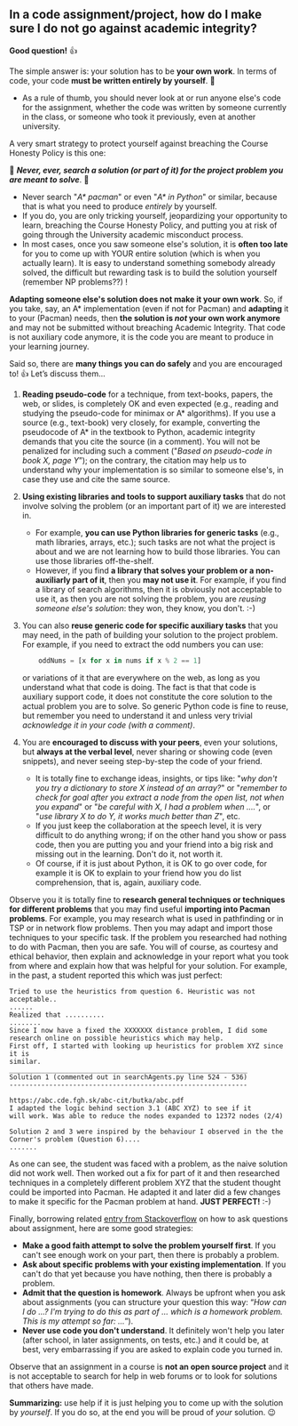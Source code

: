 ## In a code assignment/project, how do I make sure I do not go against academic integrity?

**Good question!** 👍

The simple answer is: your solution has to be **your own work**. In terms of code, your code **must be written entirely by yourself**. 🫵

* As a rule of thumb, you should never look at or run anyone else's code for the assignment, whether the code was written by someone currently in the class, or someone who took it previously, even at another university. 

A very smart strategy to protect yourself against breaching the Course Honesty Policy is this one: 

🛑 _**Never, ever, _search_ a solution (or part of it) for the project problem you are meant to solve**_. 🛑

* Never search "_A* pacman_" or even "_A* in Python_" or similar, because that is what you need to produce _entirely_ by yourself. 
* If you do, you are only tricking yourself, jeopardizing your opportunity to learn, breaching the Course Honesty Policy, and putting you at risk of going through the University academic misconduct process. 
* In most cases, once you saw someone else's solution, it is **often too late** for you to come up with YOUR entire solution (which is when you actually learn). It is easy to understand something somebody already solved, the difficult but rewarding task is to build the solution yourself (remember NP problems??) !

**Adapting someone else's solution does not make it your own work**. So, if you take, say, an A* implementation (even if not for Pacman) and **adapting** it to your (Pacman) needs, then **the solution is _not_ your own work anymore** and may not be submitted without breaching Academic Integrity. That code is not auxiliary code anymore, it is the code you are meant to produce in your learning journey. 


Said so, there are **many things you can do safely** and you are encouraged to! 👍 Let’s discuss them...

1. **Reading pseudo-code** for a technique, from text-books, papers, the web, or slides, is completely OK and even expected (e.g., reading and studying the pseudo-code for minimax or A* algorithms). If you use a source (e.g., text-book) very closely, for example, converting the pseudocode of A* in the textbook to Python, academic integrity demands that you cite the source (in a comment). You will not be penalized for including such a comment ("_Based on pseudo-code in book X, page Y_”); on the contrary, the citation may help us to understand why your implementation is so similar to someone else's, in case they use and cite the same source.
2. **Using existing libraries and tools to support auxiliary tasks** that do not involve solving the problem (or an important part of it) we are interested in. 

    * For example, **you can use Python libraries for generic tasks** (e.g., math libraries, arrays, etc.); such tasks are not what the project is about and we are not learning how to build those libraries. You can use those libraries off-the-shelf. 
    * However, if you find **a library that solves your problem or a non-auxiliarly part of it**, then you **may not use it**. For example, if you find a library of search algorithms, then it is obviously not acceptable to use it, as then you are not solving the problem, you are _reusing someone else's solution_: they won, they know, you don't. :-)

3. You can also **reuse generic code for specific auxiliary tasks** that you may need, in the path of building your solution to the project problem. For example, if you need to extract the odd numbers you can use:

    ```python
        oddNums = [x for x in nums if x % 2 == 1] 
    ```

    or variations of it that are everywhere on the web, as long as you understand what that code is doing. The fact is that that code is auxiliary support code, it does not constitute the core solution to the actual problem you are to solve. So generic Python code is fine to reuse, but remember you need to understand it and unless very trivial _acknowledge it in your code (with a comment)_.

4. You are **encouraged to discuss with your peers**, even your solutions, but **always at the verbal level**, never sharing or showing code (even snippets), and never seeing step-by-step the code of your friend. 

    * It is totally fine to exchange ideas, insights, or tips like: "_why don't you try a dictionary to store X instead of an array?_" or "_remember to check for goal after you extract a node from the open list, not when you expand_" or "_be careful with X, I had a problem when ...._", or "_use library X to do Y, it works much better than Z_", etc.
    * If you just keep the collaboration at the speech level, it is very difficult to do anything wrong; if on the other hand you show or pass code, then you are putting you and your friend into a big risk and missing out in the learning. Don't do it, not worth it. 
    * Of course, if it is just about Python, it is OK to go over code, for example it is OK to explain to your friend how you do list comprehension, that is, again, auxiliary code.

 
Observe you it is totally fine to **research general techniques or techniques for different problems** that you may find useful **importing into Pacman problems**. For example, you may research what is used in pathfinding or in TSP or in network flow problems. Then you may adapt and import those techniques to your specific task. If the problem you researched had nothing to do with Pacman, then you are safe. You will of course, as courtesy and ethical behavior, then explain and acknowledge in your report what you took from where and explain how that was helpful for your solution. For example, in the past, a student reported this which was just perfect:

```
Tried to use the heuristics from question 6. Heuristic was not
acceptable..
......
Realized that ..........
........
Since I now have a fixed the XXXXXXX distance problem, I did some 
research online on possible heuristics which may help.
First off, I started with looking up heuristics for problem XYZ since it is
similar.
____________________________________________________________
Solution 1 (commented out in searchAgents.py line 524 - 536) 
------------------------------------------------------------

https://abc.cde.fgh.sk/abc-cit/butka/abc.pdf
I adapted the logic behind section 3.1 (ABC XYZ) to see if it
will work. Was able to reduce the nodes expanded to 12372 nodes (2/4)

Solution 2 and 3 were inspired by the behaviour I observed in the the
Corner's problem (Question 6)....
.......
```

As one can see, the student was faced with a problem, as the naive solution did not work well. Then worked out a fix for part of it and then researched techniques in a completely different problem XYZ that the student thought could be imported into Pacman. He adapted it and later did a few changes to make it specific for the Pacman problem at hand. **JUST PERFECT!** :-)

Finally, borrowing related [entry from Stackoverflow](http://meta.stackoverflow.com/questions/334822/how-do-i-ask-and-answer-homework-questions) on how to ask questions about assignment, here are some good strategies:

* **Make a good faith attempt to solve the problem yourself first**. If you can't see enough work on your part, then there is probably a problem.
* **Ask about specific problems with your existing implementation**. If you can't do that yet because you have nothing, then there is probably a problem.
* **Admit that the question is homework**. Always be upfront when you ask about assignments (you can structure your question this way: “_How can I do …? I'm trying to do this as part of … which is a homework problem. This is my attempt so far: ..._”).
* **Never use code you don't understand**. It definitely won't help you later (after school, in later assignments, on tests, etc.) and it could be, at best, very embarrassing if you are asked to explain code you turned in.

Observe that an assignment in a course is **not an open source project** and it is not acceptable to search for help in web forums or to look for solutions that others have made. 

**Summarizing:** use help if it is just helping you to come up with the solution by _yourself_. If you do so, at the end you will be proud of _your_ solution. 😉
